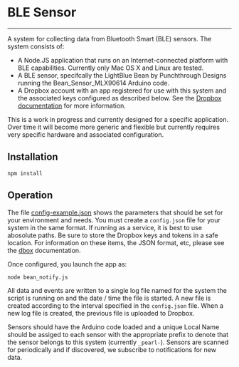 # BLE Sensor
-------------
A system for collecting data from Bluetooth Smart (BLE) sensors. The system consists of:
- A Node.JS application that runs on an Internet-connected platform with BLE capabilities.  Currently only Mac OS X and Linux are tested.
- A BLE sensor, specifcally the LightBlue Bean by Punchthrough Designs running the Bean\_Sensor\_MLX90614 Arduino code.
- A Dropbox account with an app registered for use with this system and the associated keys configured as described below.  See the [Dropbox documentation](https://www.dropbox.com/developers/reference/devguide) for more information.


This is a work in progress and currently designed for a specific application. Over time it will become more generic and flexible but currently requires very specific hardware and associated configuration.
## Installation
````
npm install
````
## Operation
The file [config-example.json](https://github.com/tompropst/datasharing) shows the parameters that should be set for your environment and needs. You must create a ````config.json```` file for your system in the same format. If running as a service, it is best to use abosolute paths. Be sure to store the Dropbox keys and tokens in a safe location. For information on these items, the JSON format, etc, please see the [dbox](https://github.com/sintaxi/dbox) documentation.

Once configured, you launch the app as:
````
node bean_notify.js
````
All data and events are written to a single log file named for the system the script is running on and the date / time the file is started. A new file is created according to the interval specified in the ````config.json```` file. When a new log file is created, the previous file is uploaded to Dropbox.

Sensors should have the Arduino code loaded and a unique Local Name should be assiged to each sensor with the appropriate prefix to denote that the sensor belongs to this system (currently ````_pearl-````). Sensors are scanned for periodically and if discovered, we subscribe to notifications for new data.
